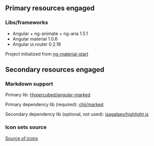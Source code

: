 ## Primary resources engaged

### Libs/frameworks
 - Angular + ng-animate + ng-aria 1.5.1
 - Angular material 1.0.6
 - Angular ui.router 0.2.18

Project initialized from [ng-material-start](https://github.com/angular/material-start)

## Secondary resources engaged

### Markdown support
Primary lib: [Hypercubed/angular-marked](https://github.com/Hypercubed/angular-marked)

Primary dependency lib (required): [chjj/marked](https://github.com/chjj/marked)

Secondary dependency lib (optional, not used): [isagalaev/highlight.js](https://github.com/isagalaev/highlight.js)

### Icon sets source
[Source of icons](https://materialdesignicons.com/)